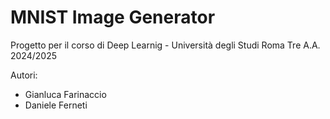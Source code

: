 # MNIST Image Generator

Progetto per il corso di Deep Learnig - Università degli Studi Roma Tre
A.A. 2024/2025

Autori:
- Gianluca Farinaccio
- Daniele Ferneti
